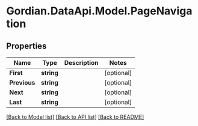 # Gordian.DataApi.Model.PageNavigation
## Properties

Name | Type | Description | Notes
------------ | ------------- | ------------- | -------------
**First** | **string** |  | [optional] 
**Previous** | **string** |  | [optional] 
**Next** | **string** |  | [optional] 
**Last** | **string** |  | [optional] 

[[Back to Model list]](../README.md#documentation-for-models) [[Back to API list]](../README.md#documentation-for-api-endpoints) [[Back to README]](../README.md)

